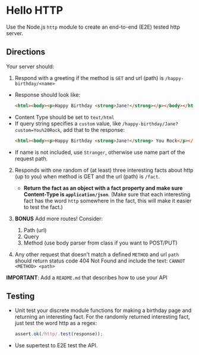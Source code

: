 Hello HTTP
======

Use the Node.js `http` module to create an end-to-end (E2E) tested http server. 

## Directions
Your server should:

1. Respond with a greeting if the method is `GET` and url (path) is `/happy-birthday/<name>`
  * Response should look like: 
      ```html
      <html><body><p>Happy Birthday <strong>Jane!</strong></p></body></html>
      ```
  * Content Type should be set to `text/html`
  * If query string specifies a `custom` value, like `/happy-birthday/Jane?custom=You%20Rock`, add that
  to the response: 
      ```html
      <html><body><p>Happy Birthday <strong>Jane!</strong> You Rock</p></body></html>
      ```
  * If name is not included, use `Stranger`, otherwise use name part of the request path.
  
2. Responds with one random of (at least) three interesting facts about http (up to you) when method is 
GET and the url (path) is `/fact`. 
    * **Return the fact as an object with a fact property and make sure Content-Type 
is `application/json`**. (Make sure that each interesting fact has the word `http` somewhere in the fact, 
this will make it easier to test the fact.)

3. **BONUS** Add more routes! Consider:
    1. Path (url)
    1. Query
    1. Method (use body parser from class if you want to POST/PUT)
4. Any other request that doesn't match a defined `METHOD` and url `path` should return status code 404 Not Found 
and include the text: `CANNOT <METHOD> <path>`

**IMPORTANT**: Add a `README.md` that describes how to use your API 

## Testing

* Unit test your discrete module functions for making a birthday page and returning an interesting fact. For the 
randomly returned interesting fact, just test the word http as a regex:

    ```js
    assert.ok(/http/.test(response));
    ```

* Use supertest to E2E test the API.
